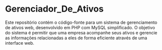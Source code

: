 # Gerenciador_De_Ativos
Este repositório contém o código-fonte para um sistema de gerenciamento de ativos web, desenvolvido em PHP com MySQL simplificado. O objetivo do sistema é permitir que uma empresa acompanhe seus ativos e gerencie as informações relacionadas a eles de forma eficiente através de uma interface web.
